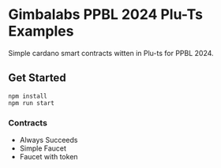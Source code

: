# Gimbalabs PPBL 2024 Plu-Ts Examples

Simple cardano smart contracts witten in Plu-ts for PPBL 2024.

## Get Started

```
npm install
npm run start
```

### Contracts

- Always Succeeds
- Simple Faucet
- Faucet with token
